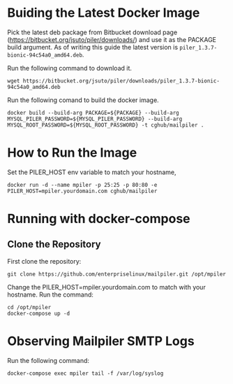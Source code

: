 # Buiding the Latest Docker Image 

Pick the latest deb package from Bitbucket download page (https://bitbucket.org/jsuto/piler/downloads/) and use it as the PACKAGE build argument. As of writing  this guide the latest version is `piler_1.3.7-bionic-94c54a0_amd64.deb`.

Run the following command to download it.

```
wget https://bitbucket.org/jsuto/piler/downloads/piler_1.3.7-bionic-94c54a0_amd64.deb
```
Run the following comand to build the docker image. 

```
docker build --build-arg PACKAGE=${PACKAGE} --build-arg MYSQL_PILER_PASSWORD=${MYSQL_PILER_PASSWORD} --build-arg MYSQL_ROOT_PASSWORD=${MYSQL_ROOT_PASSWORD} -t cghub/mailpiler .
```

# How to Run the Image

Set the PILER_HOST env variable to match your hostname, 

```
docker run -d --name mpiler -p 25:25 -p 80:80 -e PILER_HOST=mpiler.yourdomain.com cghub/mailpiler
```
# Running with docker-compose

## Clone the Repository

First clone the repository:

```
git clone https://github.com/enterpriselinux/mailpiler.git /opt/mpiler
```

Change the PILER_HOST=mpiler.yourdomain.com to match with your hostname. Run the command:

```
cd /opt/mpiler
docker-compose up -d
```
# Observing Mailpiler SMTP Logs

Run the following command:

```
docker-compose exec mpiler tail -f /var/log/syslog
```



